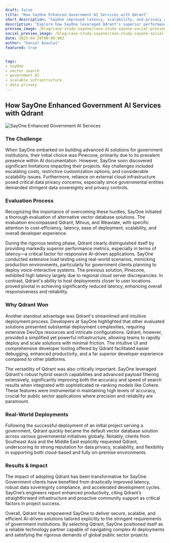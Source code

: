 ```yaml
---
draft: false
title: "How SayOne Enhanced Government AI Services with Qdrant"
short_description: "SayOne improved latency, scalability, and privacy compliance for AI government services by switching to Qdrant."
description: "Explore how SayOne leveraged Qdrant’s superior performance, easy deployment, and robust features to meet demanding government requirements worldwide."
preview_image: /blog/case-study-sayone/case-study-sayone-social-preview.jpg
social_preview_image: /blog/case-study-sayone/case-study-sayone-social-preview.jpg
date: 2025-04-28T00:00:00Z
author: "Daniel Azoulai"
featured: true


tags:
- SayOne
- vector search
- government AI
- scalable infrastructure
- data privacy
---
```



## How SayOne Enhanced Government AI Services with Qdrant


![SayOne Enhanced Government AI Services](/blog/case-study-sayone/case-study-sayone-summary-dark.jpg)


### The Challenge


When SayOne embarked on building advanced AI solutions for government institutions, their initial choice was Pinecone, primarily due to its prevalent presence within AI documentation. However, SayOne soon discovered significant limitations impacting their projects. Key challenges included escalating costs, restrictive customization options, and considerable scalability issues. Furthermore, reliance on external cloud infrastructure posed critical data privacy concerns, especially since governmental entities demanded stringent data sovereignty and privacy controls.


### Evaluation Process


Recognizing the importance of overcoming these hurdles, SayOne initiated a thorough evaluation of alternative vector database solutions. The evaluation encompassed Qdrant, Milvus, and Weaviate, with specific attention to cost-efficiency, latency, ease of deployment, scalability, and overall developer experience.


During the rigorous testing phase, Qdrant clearly distinguished itself by providing markedly superior performance metrics, especially in terms of latency—a critical factor for responsive AI-driven applications. SayOne conducted extensive load testing using real-world scenarios, mimicking production environments, particularly for government clients planning to deploy voice-interactive systems. The previous solution, Pinecone, exhibited high latency largely due to regional cloud server discrepancies. In contrast, Qdrant's ability to host deployments closer to user locations proved pivotal in achieving significantly reduced latency, enhancing overall responsiveness and reliability.


### Why Qdrant Won


Another standout advantage was Qdrant's streamlined and intuitive deployment process. Developers at SayOne highlighted that other evaluated solutions presented substantial deployment complexities, requiring extensive DevOps resources and intricate configurations. Qdrant, however, provided a simplified yet powerful infrastructure, allowing teams to rapidly deploy and scale solutions with minimal friction. The intuitive UI and comprehensive developer tooling offered by Qdrant facilitated easier debugging, enhanced productivity, and a far superior developer experience compared to other platforms.


The versatility of Qdrant was also critically important. SayOne leveraged Qdrant's robust hybrid search capabilities and advanced payload filtering extensively, significantly improving both the accuracy and speed of search results when integrated with sophisticated re-ranking models like Cohere. These features were instrumental in maintaining high levels of accuracy, crucial for public sector applications where precision and reliability are paramount.


### Real-World Deployments


Following the successful deployment of an initial project serving a government, Qdrant quickly became the default vector database solution across various governmental initiatives globally. Notably, clients from Southeast Asia and the Middle East explicitly requested Qdrant, underscoring its strong reputation for data privacy, scalability, and flexibility in supporting both cloud-based and fully on-premise environments.


### Results & Impact


The impact of adopting Qdrant has been transformative for SayOne. Government clients have benefited from drastically improved latency, robust data sovereignty compliance, and accelerated development cycles. SayOne’s engineers report enhanced productivity, citing Qdrant’s straightforward infrastructure and proactive community support as critical factors in project success.


Overall, Qdrant has empowered SayOne to deliver secure, scalable, and efficient AI-driven solutions tailored explicitly to the stringent requirements of government institutions. By selecting Qdrant, SayOne positioned itself as a reliable technology partner capable of navigating complex AI deployments and satisfying the rigorous demands of global public sector projects.

